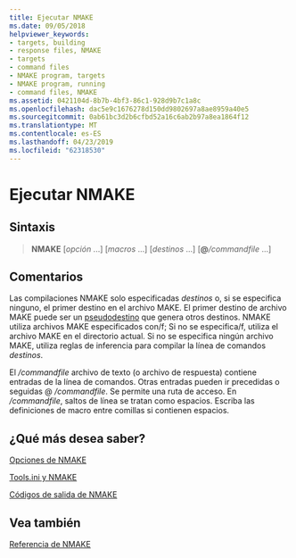 ```yaml
---
title: Ejecutar NMAKE
ms.date: 09/05/2018
helpviewer_keywords:
- targets, building
- response files, NMAKE
- targets
- command files
- NMAKE program, targets
- NMAKE program, running
- command files, NMAKE
ms.assetid: 0421104d-8b7b-4bf3-86c1-928d9b7c1a8c
ms.openlocfilehash: dac5e9c1676278d150dd9802697a8ae8959a40e5
ms.sourcegitcommit: 0ab61bc3d2b6cfbd52a16c6ab2b97a8ea1864f12
ms.translationtype: MT
ms.contentlocale: es-ES
ms.lasthandoff: 04/23/2019
ms.locfileid: "62318530"
---
```

# <a name="running-nmake"></a>Ejecutar NMAKE

## <a name="syntax"></a>Sintaxis

> **NMAKE** [*opción* ...] [*macros* ...] [*destinos* ...] [**\@**<em>/commandfile</em> ...]

## <a name="remarks"></a>Comentarios

Las compilaciones NMAKE solo especificadas *destinos* o, si se especifica ninguno, el primer destino en el archivo MAKE. El primer destino de archivo MAKE puede ser un [pseudodestino](pseudotargets.md) que genera otros destinos. NMAKE utiliza archivos MAKE especificados con/f; Si no se especifica/f, utiliza el archivo MAKE en el directorio actual. Si no se especifica ningún archivo MAKE, utiliza reglas de inferencia para compilar la línea de comandos *destinos*.

El */commandfile* archivo de texto (o archivo de respuesta) contiene entradas de la línea de comandos. Otras entradas pueden ir precedidas o seguidas \@ */commandfile*. Se permite una ruta de acceso. En */commandfile*, saltos de línea se tratan como espacios. Escriba las definiciones de macro entre comillas si contienen espacios.

## <a name="what-do-you-want-to-know-more-about"></a>¿Qué más desea saber?

[Opciones de NMAKE](nmake-options.md)

[Tools.ini y NMAKE](tools-ini-and-nmake.md)

[Códigos de salida de NMAKE](exit-codes-from-nmake.md)

## <a name="see-also"></a>Vea también

[Referencia de NMAKE](nmake-reference.md)
